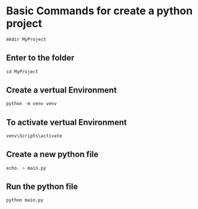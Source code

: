 # Basic Commands for create a python project

```python
mkdir MyProject
```
<H2>Enter to the folder</H2>

```python
cd MyProject
```

<H2>Create a vertual Environment</H2>

```python
python -m venv venv
```

<H2>To activate vertual Environment</H2>

```python
venv\Scripts\activate
```

<H2>Create a new python file</H2> 

```python
echo. > main.py
```

<H2>Run the python file</H2> 

```python
python main.py
```
